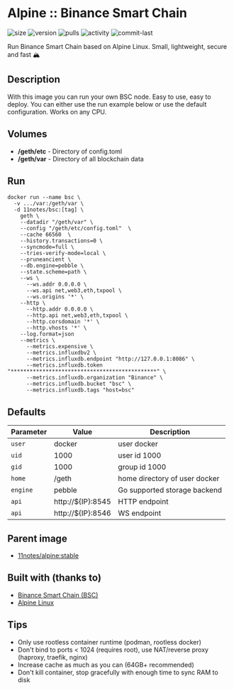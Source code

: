 # Alpine :: Binance Smart Chain
![size](https://img.shields.io/docker/image-size/11notes/bsc/1.3.7?color=0eb305) ![version](https://img.shields.io/docker/v/11notes/bsc?color=eb7a09) ![pulls](https://img.shields.io/docker/pulls/11notes/bsc?color=2b75d6) ![activity](https://img.shields.io/github/commit-activity/m/11notes/docker-bsc?color=c91cb8) ![commit-last](https://img.shields.io/github/last-commit/11notes/docker-bsc?color=c91cb8)

Run Binance Smart Chain based on Alpine Linux. Small, lightweight, secure and fast 🏔️

## Description
With this image you can run your own BSC node. Easy to use, easy to deploy. You can either use the run example below or use the default configuration. Works on any CPU.

## Volumes
* **/geth/etc** - Directory of config.toml
* **/geth/var** - Directory of all blockchain data

## Run
```shell
docker run --name bsc \
  -v .../var:/geth/var \
  -d 11notes/bsc:[tag] \
    geth \
    --datadir "/geth/var" \
    --config "/geth/etc/config.toml"  \
    --cache 66560  \
    --history.transactions=0 \
    --syncmode=full \
    --tries-verify-mode=local \
    --pruneancient \
    --db.engine=pebble \
    --state.scheme=path \
    --ws \
      --ws.addr 0.0.0.0 \
      --ws.api net,web3,eth,txpool \
      --ws.origins '*' \
    --http \
      --http.addr 0.0.0.0 \
      --http.api net,web3,eth,txpool \
      --http.corsdomain '*' \
      --http.vhosts '*' \
    --log.format=json
    --metrics \
      --metrics.expensive \
      --metrics.influxdbv2 \
      --metrics.influxdb.endpoint "http://127.0.0.1:8086" \
      --metrics.influxdb.token "**********************************************" \
      --metrics.influxdb.organization "Binance" \
      --metrics.influxdb.bucket "bsc" \
      --metrics.influxdb.tags "host=bsc"
```

## Defaults
| Parameter | Value | Description |
| --- | --- | --- |
| `user` | docker | user docker |
| `uid` | 1000 | user id 1000 |
| `gid` | 1000 | group id 1000 |
| `home` | /geth | home directory of user docker |
| `engine` | pebble | Go supported storage backend |
| `api` | http://${IP}:8545 | HTTP endpoint |
| `api` | http://${IP}:8546 | WS endpoint |

## Parent image
* [11notes/alpine:stable](https://github.com/11notes/docker-alpine)

## Built with (thanks to)
* [Binance Smart Chain (BSC)](https://github.com/bnb-chain/bsc)
* [Alpine Linux](https://alpinelinux.org)

## Tips
* Only use rootless container runtime (podman, rootless docker)
* Don't bind to ports < 1024 (requires root), use NAT/reverse proxy (haproxy, traefik, nginx)
* Increase cache as much as you can (64GB+ recommended)
* Don't kill container, stop gracefully with enough time to sync RAM to disk